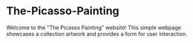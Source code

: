 # The-Picasso-Painting
Welcome to the "The Picasso Painting" website! This simple webpage showcases a collection artwork and provides a form for user interaction.